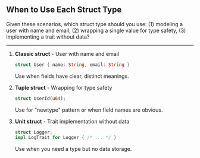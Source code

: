 ## When to Use Each Struct Type

Given these scenarios, which struct type should you use: (1) modeling a user with name and email, (2) wrapping a single value for type safety, (3) implementing a trait without data?

---

1. **Classic struct** - User with name and email
   ```rust
   struct User { name: String, email: String }
   ```
   Use when fields have clear, distinct meanings.

2. **Tuple struct** - Wrapping for type safety
   ```rust
   struct UserId(u64);
   ```
   Use for "newtype" pattern or when field names are obvious.

3. **Unit struct** - Trait implementation without data
   ```rust
   struct Logger;
   impl LogTrait for Logger { /* ... */ }
   ```
   Use when you need a type but no data storage.


